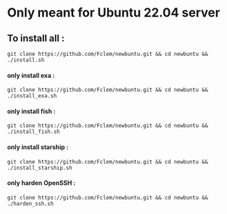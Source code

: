 # Only meant for Ubuntu 22.04 server

## To install all :

`git clone https://github.com/Fclem/newbuntu.git && cd newbuntu && ./install.sh` 

#### only install exa :
`git clone https://github.com/Fclem/newbuntu.git && cd newbuntu && ./install_exa.sh` 
#### only install fish :
`git clone https://github.com/Fclem/newbuntu.git && cd newbuntu && ./install_fish.sh` 
#### only install starship :
`git clone https://github.com/Fclem/newbuntu.git && cd newbuntu && ./install_starship.sh` 
#### only harden OpenSSH :
`git clone https://github.com/Fclem/newbuntu.git && cd newbuntu && ./harden_ssh.sh` 
